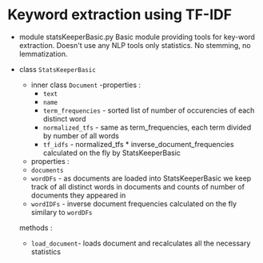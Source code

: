 # Keyword extraction using TF-IDF

- module statsKeeperBasic.py
Basic module providing tools for key-word extraction. Doesn't use any NLP tools only statistics. No stemming, no lemmatization.
- class ```StatsKeeperBasic```
	- inner class ```Document``` 
		-properties :
		- ```text```
		- ```name```
		- ```term_frequencies``` - sorted list of number of occurencies of each distinct word
		- ```normalized_tfs``` - same as term_frequencies, each term divided by number of all words
		- ```tf_idfs``` - normalized_tfs * inverse_document_frequencies 
			calculated on the fly by StatsKeeperBasic
	- properties :
	- ```documents```
	- ```wordDFs``` - as documents are loaded into StatsKeeperBasic we keep track of all distinct words in
		documents and counts of number of documents they appeared in
	- ```wordIDFs``` - inverse document frequencies calculated on the fly similary to ```wordDFs```

	methods :
	- ```load_document```- loads document and recalculates all the necessary statistics  
